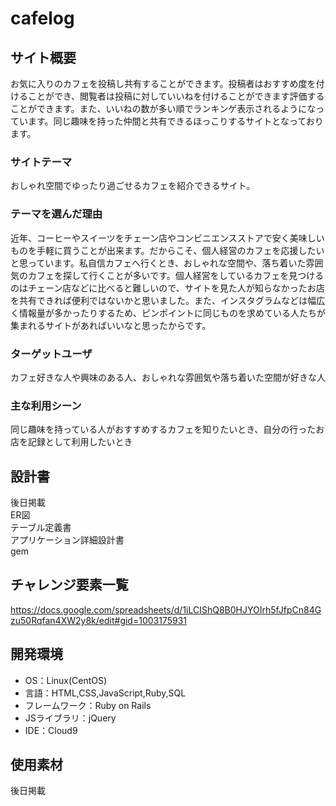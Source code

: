 # cafelog

## サイト概要
お気に入りのカフェを投稿し共有することができます。投稿者はおすすめ度を付けることができ、閲覧者は投稿に対していいねを付けることができます評価することができます。また、いいねの数が多い順でランキンゲ表示されるようになっています。同じ趣味を持った仲間と共有できるほっこりするサイトとなっております。

### サイトテーマ
おしゃれ空間でゆったり過ごせるカフェを紹介できるサイト。

### テーマを選んだ理由
近年、コーヒーやスイーツをチェーン店やコンビニエンスストアで安く美味しいものを手軽に買うことが出来ます。だからこそ、個人経営のカフェを応援したいと思っています。私自信カフェへ行くとき、おしゃれな空間や、落ち着いた雰囲気のカフェを探して行くことが多いです。個人経営をしているカフェを見つけるのはチェーン店などに比べると難しいので、サイトを見た人が知らなかったお店を共有できれば便利ではないかと思いました。また、インスタグラムなどは幅広く情報量が多かったりするため、ピンポイントに同じものを求めている人たちが集まれるサイトがあればいいなと思ったからです。

### ターゲットユーザ
カフェ好きな人や興味のある人、おしゃれな雰囲気や落ち着いた空間が好きな人

### 主な利用シーン
同じ趣味を持っている人がおすすめするカフェを知りたいとき、自分の行ったお店を記録として利用したいとき

## 設計書
後日掲載</br>
ER図</br>
テーブル定義書</br>
アプリケーション詳細設計書</br>
gem

## チャレンジ要素一覧
https://docs.google.com/spreadsheets/d/1iLCIShQ8B0HJYOIrh5fJfpCn84Gzu50Rqfan4XW2y8k/edit#gid=1003175931

## 開発環境
- OS：Linux(CentOS)
- 言語：HTML,CSS,JavaScript,Ruby,SQL
- フレームワーク：Ruby on Rails
- JSライブラリ：jQuery
- IDE：Cloud9

## 使用素材
後日掲載
